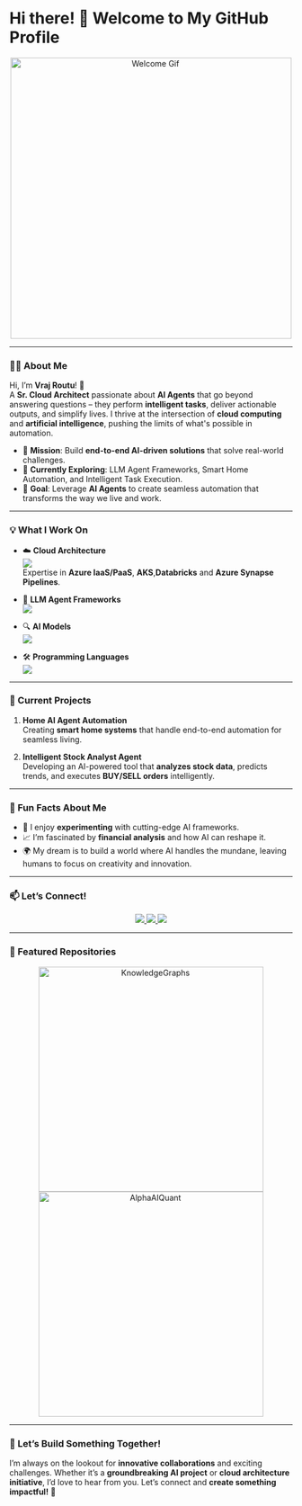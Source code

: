 # Hi there! 👋 Welcome to My GitHub Profile

<p align="center">
  <img src="https://user-images.githubusercontent.com/58345123/231180293-09d6eb26-e9b2-4821-89a4-b34d17ab643b.gif" alt="Welcome Gif" width="500"/>
</p>

---

### 👨‍💻 About Me

Hi, I’m **Vraj Routu**! 🚀  
A **Sr. Cloud Architect** passionate about **AI Agents** that go beyond answering questions – they perform **intelligent tasks**, deliver actionable outputs, and simplify lives. I thrive at the intersection of **cloud computing** and **artificial intelligence**, pushing the limits of what's possible in automation.

- 🔭 **Mission**: Build **end-to-end AI-driven solutions** that solve real-world challenges.
- 🌱 **Currently Exploring**: LLM Agent Frameworks, Smart Home Automation, and Intelligent Task Execution.
- 🎯 **Goal**: Leverage **AI Agents** to create seamless automation that transforms the way we live and work.

---

### 💡 What I Work On

- ☁️ **Cloud Architecture**  
  <img src="https://img.shields.io/badge/Azure-IaaS/PaaS-0078D4?style=flat-square&logo=microsoft-azure&logoColor=white"/>  
  Expertise in **Azure IaaS/PaaS**, **AKS**,**Databricks** and **Azure Synapse Pipelines**.

- 🤖 **LLM Agent Frameworks**  
  <img src="https://img.shields.io/badge/Frameworks-Autogen,%20CrewaAI,%20LangChain,%20Semantic%20Kernel-FF6F00?style=flat-square&logo=openai&logoColor=white"/>  

- 🔍 **AI Models**  
  <img src="https://img.shields.io/badge/Models-Azure%20OpenAI,%20OpenAI,%20Deepseek,%20Vision%20Models-00C7B7?style=flat-square&logo=azure-devops&logoColor=white"/>  

- 🛠️ **Programming Languages**  
  <img src="https://img.shields.io/badge/Languages-Python%20%7C%20Rust-3776AB?style=flat-square&logo=python&logoColor=white"/>  



---

### 🚀 Current Projects

1. **Home AI Agent Automation**  
   Creating **smart home systems** that handle end-to-end automation for seamless living.

2. **Intelligent Stock Analyst Agent**  
   Developing an AI-powered tool that **analyzes stock data**, predicts trends, and executes **BUY/SELL orders** intelligently.

---

### 🎉 Fun Facts About Me

- 🧠 I enjoy **experimenting** with cutting-edge AI frameworks.  
- 📈 I’m fascinated by **financial analysis** and how AI can reshape it.  
- 🌍 My dream is to build a world where AI handles the mundane, leaving humans to focus on creativity and innovation.

---

### 📫 Let’s Connect!

<p align="center">
  <a href="mailto:vrajroutu@gmail.com">
    <img src="https://img.shields.io/badge/Email-vrajroutu@gmail.com-EA4335?style=for-the-badge&logo=gmail&logoColor=white"/>
  </a>
  <a href="https://github.com/vrajroutu">
    <img src="https://img.shields.io/badge/GitHub-vrajroutu-181717?style=for-the-badge&logo=github&logoColor=white"/>
  </a>
  <a href="https://www.linkedin.com/in/vrajkishoreroutu/">
    <img src="https://img.shields.io/badge/LinkedIn-vrajkishoreroutu-0A66C2?style=for-the-badge&logo=linkedin&logoColor=white"/>
  </a>
</p>

---

### 🌟 Featured Repositories

<p align="center">
  <a href="https://github.com/vrajroutu/KnowledgeGraphs">
    <img src="https://github-readme-stats.vercel.app/api/pin/?username=vrajroutu&repo=Home-AI-Agent&theme=radical" alt="KnowledgeGraphs" width="400"/>
  </a>
  <a href="https://github.com/vrajroutu/AlphaAIQuant">
    <img src="https://github-readme-stats.vercel.app/api/pin/?username=vrajroutu&repo=Stock-Analyst-Agent&theme=radical" alt="AlphaAIQuant" width="400"/>
  </a>
</p>

---

### 💭 Let’s Build Something Together!

I’m always on the lookout for **innovative collaborations** and exciting challenges. Whether it’s a **groundbreaking AI project** or **cloud architecture initiative**, I’d love to hear from you. Let’s connect and **create something impactful!** 🚀
